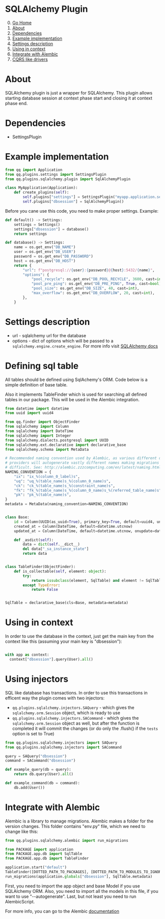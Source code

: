 # SQLAlchemy Plugin

0. [Go Home](../README.md)
1. [About](#about)
2. [Dependencies](#dependencies)
3. [Example implementation](#example-implementation)
4. [Settings description](#settings-description)
5. [Using in context](#using-in-context)
6. [Integrate with Alembic](#integrate-with-alembic)
7. [CQRS like drivers](#cqrs-like-drivers)

# About

SQLAlchemy plugin is just a wrapper for SQLAlchemy. This plugin allows starting
database session at context phase start and closing it at context phase end.

# Dependencies

*  SettingsPlugin

# Example implementation

```python
from qq import Application
from qq.plugins.settings import SettingsPlugin
from qq.plugins.sqlalchemy.plugin import SqlAlchemyPlugin

class MyApplication(Application):
    def create_plugins(self):
        self.plugins["settings"] = SettingsPlugin("myapp.application.settings")
        self.plugins["dbsession"] = SqlAlchemyPlugin()
```

Before you cane use this code, you need to make proper settings. Example:

```python
def default() -> Settings:
    settings = Settings()
    settings["dbsession"] = database()
    return settings

def database() -> Settings:
    name = os.get_env("DB_NAME")
    user = os.get_env("DB_USER")
    password = os.get_env("DB_PASSWORD")
    host = os.get_env("DB_HOST")
    return {
        "url": f"postgresql://{user}:{password}@{host}:5432/{name}",
        "options": {
            "pool_recycle": os.get_env("DB_POOL_RECYCLE", 3600, cast=int),
            "pool_pre_ping": os.get_env("DB_PRE_PING", True, cast=bool),
            "pool_size": os.get_env("DB_SIZE", 40, cast=int),
            "max_overflow": os.get_env("DB_OVERFLOW", 20, cast=int),
        },
    }
```

# Settings description

- url - sqlalchemy url for the database
- options - dict of options which will be passed to a `sqlalchemy.engine.create_engine`.
  For more info visit [SQLAlchemy docs](http://docs.sqlalchemy.org/en/latest/core/engines.html#sqlalchemy.create_engine)

# Defining sql table

All tables should be defined using SqlAchemy's ORM. Code below is a simple
definition of base table.

Also it implements TableFinder which is used for searching all defined tables
in our package. This will be used in the Alembic integration.


```python
from datetime import datetime
from uuid import uuid4

from qq.finder import ObjectFinder
from sqlalchemy import Column
from sqlalchemy import DateTime
from sqlalchemy import Integer
from sqlalchemy.dialects.postgresql import UUID
from sqlalchemy.ext.declarative import declarative_base
from sqlalchemy.schema import MetaData

# Recommended naming convention used by Alembic, as various different database
# providers will autogenerate vastly different names making migrations more
# difficult. See: http://alembic.zzzcomputing.com/en/latest/naming.html
NAMING_CONVENTION = {
    "ix": "ix_%(column_0_label)s",
    "uq": "uq_%(table_name)s_%(column_0_name)s",
    "ck": "ck_%(table_name)s_%(constraint_name)s",
    "fk": "fk_%(table_name)s_%(column_0_name)s_%(referred_table_name)s",
    "pk": "pk_%(table_name)s",
}
metadata = MetaData(naming_convention=NAMING_CONVENTION)


class Base:
    id = Column(UUID(as_uuid=True), primary_key=True, default=uuid4, unique=True, nullable=False)
    created_at = Column(DateTime, default=datetime.utcnow)
    updated_at = Column(DateTime, default=datetime.utcnow, onupdate=datetime.utcnow)

    def _asdict(self):
        data = dict(self.__dict__)
        del data["_sa_instance_state"]
        return data


class TableFinder(ObjectFinder):
    def is_collectable(self, element: object):
        try:
            return issubclass(element, SqlTable) and element != SqlTable
        except TypeError:
            return False


SqlTable = declarative_base(cls=Base, metadata=metadata)

```

# Using in context

In order to use the database in the context, just get the main key from the
context like this (assuming your main key is "dbsession"):

```python

with app as context:
  context["dbsession"].query(User).all()
```

# Using injectors

SQL like database has transactions. In order to use this transactions in efficent
way the plugin comes with two injectors:

* `qq.plugins.sqlalchemy.injectors.SAQuery` - which gives the
    `sqlalchemy.orm.Session` object, which is ready to use
* `qq.plugins.sqlalchemy.injectors.SACommand` - which gives the
    `sqlalchemy.orm.Session` object as well, but after the function is completed
    it will commit the changes (or do only the .flush() if the `tests` option is
    set to True)

```python
from qq.plugins.sqlalchemy.injectors import SAQuery
from qq.plugins.sqlalchemy.injectors import SACommand

query = SAQuery("dbsession")
command = SACommand("dbsession")

def example_query(db = query):
    return db.query(User).all()

def example_command(db = command):
    db.add(User())

```

# Integrate with Alembic

Alembic is a library to manage migrations. Alembic makes a folder for the version
changes. This folder contains "env.py" file, which we need to change like this:

```python
from qq.plugins.sqlalchemy.alembic import run_migrations

from PACKAGE import application
from PACKAGE.app.db import SqlTable
from PACKAGE.app.db import TableFinder

application.start("default")
TableFinder([DOTTED_PATH_TO_PACKAGES], [DOTTED_PATH_TO_MODULES_TO_IGNORE]).find()
run_migrations(application.globals["dbsession"], SqlTable.metadata)

```

First, you need to import the app object and base Model if you use SQLAlchemy
ORM. Also, you need to import all the models in this file, if you want to use
"--autogenerate". Last, but not least you need to run AlembicScript.

For more info, you can go to the Alembic [documentation](http://alembic.zzzcomputing.com/en/latest/)

